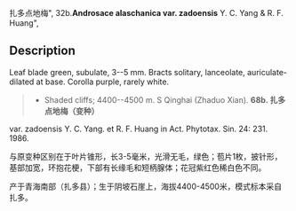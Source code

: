 扎多点地梅",
32b.**Androsace alaschanica var. zadoensis** Y. C. Yang & R. F. Huang",

## Description
Leaf blade green, subulate, 3--5 mm. Bracts solitary, lanceolate, auriculate-dilated at base. Corolla purple, rarely white.

> * Shaded cliffs; 4400--4500 m. S Qinghai (Zhaduo Xian).
**68b. 扎多点地梅（变种）**

var. zadoensis Y. C. Yang. et R. F. Huang in Act. Phytotax. Sin. 24: 231. 1986.

与原变种区别在于叶片锥形，长3-5毫米，光滑无毛，绿色；苞片1枚，披针形，基部加宽，环抱花梗，下部有长缘毛和短柄腺体；花冠紫红色稀白色不同。

产于青海南部（扎多县）；生于阴坡石崖上，海拔4400-4500米，模式标本采自扎多。
